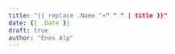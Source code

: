 ```yaml
---
title: "{{ replace .Name "-" " " | title }}"
date: {{ .Date }}
draft: true
author: "Enes Alp"
---
```


